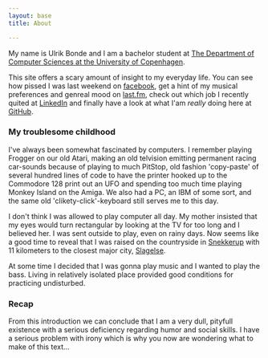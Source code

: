 ```yaml
---
layout: base
title: About

---
```


My name is Ulrik Bonde and I am a bachelor student at
[The Department of Computer Sciences at the University of Copenhagen](http://diku.dk).

This site offers a scary amount of insight to my everyday life. You can see how
pissed I was last weekend on [facebook](http://www.facebook.com/ulrik.bonde),
get a hint of my musical preferences and genreal mood on
[last.fm](http://last.fm/user/ulrik_polak), check out which job I recently
quited at [LinkedIn](http://www.linkedin.com/in/ulrikbonde) and finally have a
look at what I'am *really* doing here at [GitHub](http://github.com/bonde/).

### My troublesome childhood

I've always been somewhat fascinated by computers. I remember playing Frogger on
our old Atari, making an old telvision emitting permanent racing car-sounds
because of playing to much PitStop, old fashion 'copy-paste' of several hundred
lines of code to have the printer hooked up to the Commodore 128 print out an
UFO and spending too much time playing Monkey Island on the Amiga. We also had a
PC, an IBM of some sort, and the same old 'clikety-click'-keyboard still serves
me to this day.

I don't think I was allowed to play computer all day. My mother insisted that my
eyes would turn rectangular by looking at the TV for too long and I believed
her. I was sent outside to play, even on rainy days. Now seems like a good time
to reveal that I was raised on the countryside in [Snekkerup][snekkerup]
with 11 kilometers to the closest major city, [Slagelse][slagelse].

At some time I decided that I was gonna play music and I wanted to play the
bass. Living in relatively isolated place provided good conditions for
practicing undisturbed.

### Recap

From this introduction we can conclude that I am a very dull, pityfull existence with
a serious deficiency regarding humor and social skills. I have a serious problem
with irony which is why you now are wondering what to make of this text...

<!-- Links -->

[snekkerup]: http://maps.google.com/maps?f=q&source=s_q&hl=en&geocode=&q=Snekkerup,+4200+Slagelse&sll=55.492957,11.895018&sspn=0.028688,0.072098&ie=UTF8&hq=&hnear=Snekkerup,+Denmark&ll=55.322504,11.373253&spn=0.057624,0.144196&z=13
[slagelse]: http://maps.google.com/maps?f=q&source=s_q&hl=en&geocode=&q=Slagelse,+Denmark&sll=55.322504,11.373253&sspn=0.057624,0.144196&ie=UTF8&hq=&hnear=Slagelse,+Denmark&z=13

<!-- vim: set sw=2 ft=mkd sts=2 et tw=80: -->
